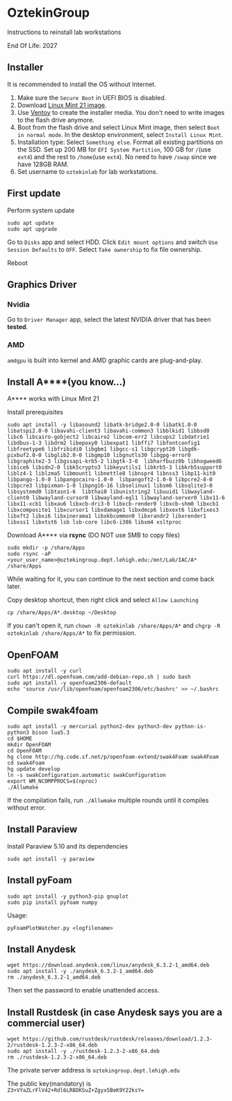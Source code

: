 # OztekinGroup
Instructions to reinstall lab workstations

End Of Life: 2027
## Installer
It is recommended to install the OS without Internet.
1. Make sure the `Secure Boot` in UEFI BIOS is disabled.
2. Download [Linux Mint 21 image](https://linuxmint.com/edition.php?id=311).
3. Use [Ventoy](https://github.com/ventoy/Ventoy/releases) to create the installer media. You don't need to write images to the flash drive anymore.
4. Boot from the flash drive and select Linux Mint image, then select `Boot in normal mode`. In the desktop environment, select `Install Linux Mint`. 
5. Installation type: Select `Something else`. Format all existing partitions on the SSD. Set up 200 MB for `EFI System Partition`, 100 GB for `/`(use `ext4`) and the rest to `/home`(use `ext4`). No need to have `/swap` since we have 128GB RAM.
6. Set username to `oztekinlab` for lab workstations.

## First update
Perform system update
```
sudo apt update
sudo apt upgrade
```
Go to `Disks` app and select HDD. Click `Edit mount options` and switch `Use Session Defaults` to `OFF`. Select `Take ownership` to fix file ownership.

Reboot

## Graphics Driver
### Nvidia
Go to `Driver Manager` app, select the latest NVIDIA driver that has been **tested**.
### AMD
`amdgpu` is built into kernel and AMD graphic cards are plug-and-play.

## Install A****(you know...)
A**** works with Linux Mint 21

Install prerequisites
```
sudo apt install -y libasound2 libatk-bridge2.0-0 libatk1.0-0 libatspi2.0-0 libavahi-client3 libavahi-common3 libblkid1 libbsd0 libc6 libcairo-gobject2 libcairo2 libcom-err2 libcups2 libdatrie1 libdbus-1-3 libdrm2 libepoxy0 libexpat1 libffi7 libfontconfig1 libfreetype6 libfribidi0 libgbm1 libgcc-s1 libgcrypt20 libgdk-pixbuf2.0-0 libglib2.0-0 libgmp10 libgnutls30 libgpg-error0 libgraphite2-3 libgssapi-krb5-2 libgtk-3-0  libharfbuzz0b libhogweed6 libice6 libidn2-0 libk5crypto3 libkeyutils1 libkrb5-3 libkrb5support0 liblz4-1 liblzma5 libmount1 libnettle8 libnspr4 libnss3 libp11-kit0 libpango-1.0-0 libpangocairo-1.0-0  libpangoft2-1.0-0 libpcre2-8-0 libpcre3 libpixman-1-0 libpng16-16 libselinux1 libsm6 libsqlite3-0  libsystemd0 libtasn1-6  libthai0 libunistring2 libuuid1 libwayland-client0 libwayland-cursor0 libwayland-egl1 libwayland-server0 libx11-6 libx11-xcb1 libxau6 libxcb-dri3-0 libxcb-render0 libxcb-shm0 libxcb1 libxcomposite1 libxcursor1 libxdamage1 libxdmcp6 libxext6 libxfixes3 libxft2 libxi6 libxinerama1 libxkbcommon0 libxrandr2 libxrender1 libxss1 libxtst6 lsb lsb-core libc6-i386 libxm4 xsltproc
```
Download A**** via **rsync** (DO NOT use SMB to copy files)
```
sudo mkdir -p /share/Apps
sudo rsync -aP <your_user_name>@oztekingroup.dept.lehigh.edu:/mnt/Lab/IAC/A* /share/Apps
```

While waiting for it, you can continue to the next section and come back later.

Copy desktop shortcut, then right click and select `Allow Launching`

```cp /share/Apps/A*.desktop ~/Desktop```

If you can't open it, run `chown -R oztekinlab /share/Apps/A*` and `chgrp -R oztekinlab /share/Apps/A*` to fix permission.

## OpenFOAM
```
sudo apt install -y curl
curl https://dl.openfoam.com/add-debian-repo.sh | sudo bash
sudo apt install -y openfoam2306-default
echo 'source /usr/lib/openfoam/openfoam2306/etc/bashrc' >> ~/.bashrc 
```

## Compile swak4foam
```
sudo apt install -y mercurial python2-dev python3-dev python-is-python3 bison lua5.3
cd $HOME
mkdir OpenFOAM
cd OpenFOAM
hg clone http://hg.code.sf.net/p/openfoam-extend/swak4Foam swak4Foam
cd swak4Foam
hg update develop
ln -s swakConfiguration.automatic swakConfiguration
export WM_NCOMPPROCS=$(nproc)
./Allwmake
```
If the compilation fails, run `./Allwmake` multiple rounds until it compiles without error.

## Install Paraview
Install Paraview 5.10 and its dependencies
```
sudo apt install -y paraview
```

## Install pyFoam
```
sudo apt install -y python3-pip gnuplot
sudo pip install pyfoam numpy
```
Usage:
```
pyFoamPlotWatcher.py <logfilename>
```
## Install Anydesk
```
wget https://download.anydesk.com/linux/anydesk_6.3.2-1_amd64.deb
sudo apt install -y ./anydesk_6.3.2-1_amd64.deb
rm ./anydesk_6.3.2-1_amd64.deb
```
Then set the password to enable unattended access.

## Install Rustdesk (in case Anydesk says you are a commercial user)
```
wget https://github.com/rustdesk/rustdesk/releases/download/1.2.3-2/rustdesk-1.2.3-2-x86_64.deb
sudo apt install -y ./rustdesk-1.2.3-2-x86_64.deb
rm ./rustdesk-1.2.3-2-x86_64.deb
```
The private server address is `oztekingroup.dept.lehigh.edu`

The public key(mandatory) is `Z3+VYaZLrFlV42+Rdl6LR8DKSuZ+Zgyx5BeK9Y22ksY=`
